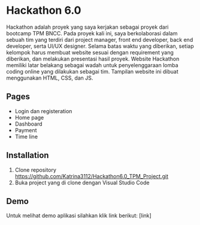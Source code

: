 # Hackathon 6.0

Hackathon adalah proyek yang saya kerjakan sebagai proyek dari bootcamp TPM BNCC. Pada proyek kali ini, saya berkolaborasi dalam sebuah tim yang terdiri dari project manager, front end developer, back end developer, serta UI/UX designer. Selama batas waktu yang diberikan, setiap kelompok harus membuat website sesuai dengan requirement yang diberikan, dan melakukan presentasi hasil proyek.
Website Hackathon memiliki latar belakang sebagai wadah untuk penyelenggaraan lomba coding online yang dilakukan sebagai tim. Tampilan website ini dibuat menggunakan HTML, CSS, dan JS.

## Pages
- Login dan registeration
- Home page
- Dashboard
- Payment
- Time line


## Installation

1. Clone repository https://github.com/Katrina3112/Hackathon6.0_TPM_Project.git
2. Buka project yang di clone dengan Visual Studio Code


## Demo
Untuk melihat demo aplikasi silahkan klik link berikut:
[link]
